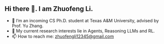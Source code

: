 ## Hi there 👋. I am Zhuofeng Li.

<!--
**Zhuofeng-Li/Zhuofeng-Li** is a ✨ _special_ ✨ repository because its `README.md` (this file) appears on your GitHub profile.

Here are some ideas to get you started:

- 🔭 I’m currently working on ...
- 🌱 I’m currently learning ...
- 👯 I’m looking to collaborate on ...
- 🤔 I’m looking for help with ...
- 💬 Ask me about ...
- 📫 How to reach me: ...
- 😄 Pronouns: ...
- ⚡ Fun fact: ...
-->

- 🔭 I’m an incoming CS Ph.D. student at Texas A&M University, advised by Prof. Yu Zhang.
- 🌱 My current research interests lie in Agents, Reasoning LLMs and RL.
- 📫 How to reach me: zhuofengli12345@gmail.com

